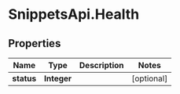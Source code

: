 # SnippetsApi.Health

## Properties
Name | Type | Description | Notes
------------ | ------------- | ------------- | -------------
**status** | **Integer** |  | [optional] 


